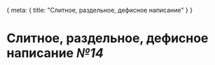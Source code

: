 <route> { meta: { title: "Слитное, раздельное, дефисное написание" } } </route>

# Слитное, раздельное, дефисное написание _№14_